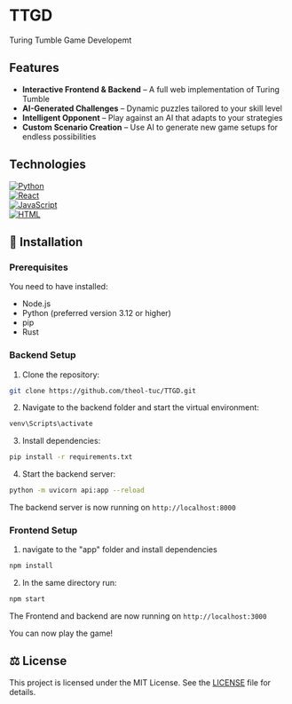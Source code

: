 # TTGD
Turing Tumble Game Developemt

## Features

- **Interactive Frontend & Backend** – A full web implementation of Turing Tumble  
- **AI-Generated Challenges** – Dynamic puzzles tailored to your skill level  
- **Intelligent Opponent** – Play against an AI that adapts to your strategies  
- **Custom Scenario Creation** – Use AI to generate new game setups for endless possibilities

## Technologies

[![Python][Python-img]][Python-url] <br>
[![React][React-img]][React-url] <br>
[![JavaScript][JavaScript-img]][JavaScript-url] <br>
[![HTML][HTML-img]][HTML-url] <br>

## 🔧 Installation

### Prerequisites

You need to have installed:
- Node.js
- Python (preferred version 3.12 or higher)
- pip
- Rust

### Backend Setup

1. Clone the repository:
```sh
git clone https://github.com/theol-tuc/TTGD.git
```
2. Navigate to the backend folder and start the virtual environment:
```sh
venv\Scripts\activate
```
3. Install dependencies:
```sh
pip install -r requirements.txt
```
4. Start the backend server:
```sh
python -m uvicorn api:app --reload
```
The backend server is now running on `http://localhost:8000`

### Frontend Setup

1. navigate to the "app" folder and install dependencies
```sh
npm install
```
2. In the same directory run:
```sh
npm start
```
The Frontend and backend are now running on `http://localhost:3000`

You can now play the game!

## ⚖️ License

This project is licensed under the MIT License. See the [LICENSE](LICENSE) file for details.


<!-- MARKDOWN LINKS & IMAGES -->
[Python-img]: https://img.shields.io/badge/python-3670A0?style=for-the-badge&logo=python&logoColor=ffdd54
[Python-url]: https://www.python.org/
[React-img]: https://shields.io/badge/react-black?logo=react&style=for-the-badge
[React-url]: https://www.react.dev/
[JavaScript-img]: https://img.shields.io/badge/JavaScript-F7DF1E?style=for-the-badge&logo=javascript&logoColor=black
[JavaScript-url]: https://developer.mozilla.org/en-US/docs/Web/JavaScript
[HTML-img]: https://img.shields.io/badge/HTML-E34F26?style=for-the-badge&logo=html5&logoColor=white
[HTML-url]: https://developer.mozilla.org/en-US/docs/Web/HTML